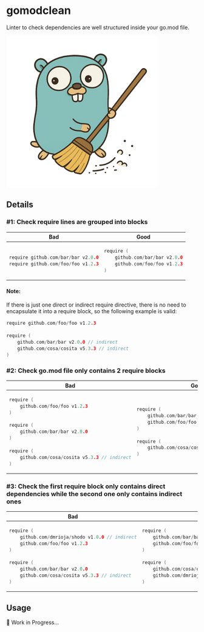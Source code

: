 # gomodclean

Linter to check dependencies are well structured inside your go.mod file.

<div>
    <img src="docs/gopher.png" alt="gomodclean gopher logo" width="400"/>
</div>

## Details

### #1: Check require lines are grouped into blocks

<table style="witdh:100%">
<thead><tr><th>Bad</th><th>Good</th></tr></thead>
<tbody><tr><td>

```go
require github.com/bar/bar v2.0.0
require github.com/foo/foo v1.2.3
```

</td><td>

```go
require (
    github.com/bar/bar v2.0.0
    github.com/foo/foo v1.2.3
)
```

</td></tr></tbody>
</table>

#### Note:
If there is just one direct or indirect require directive, there is no need to encapsulate it into a require block, so the following example is valid:

```go
require github.com/foo/foo v1.2.3

require (
    github.com/bar/bar v2.0.0 // indirect
    github.com/cosa/cosita v5.3.3 // indirect
)
```

### #2: Check go.mod file only contains 2 require blocks

<table style="witdh:100%">
<thead><tr><th>Bad</th><th>Good</th></tr></thead>
<tbody><tr><td>

```go
require (
    github.com/foo/foo v1.2.3
)

require (
    github.com/bar/bar v2.0.0
)

require (
    github.com/cosa/cosita v5.3.3 // indirect
)
```

</td><td>

```go
require (
    github.com/bar/bar v2.0.0
    github.com/foo/foo v1.2.3
)

require (
    github.com/cosa/cosita v5.3.3 // indirect
)
```

</td></tr></tbody>
</table>

### #3: Check the first require block only contains direct dependencies while the second one only contains indirect ones

<table style="witdh:100%">
<thead><tr><th>Bad</th><th>Good</th></tr></thead>
<tbody><tr><td>

```go
require (
    github.com/dmrioja/shodo v1.0.0 // indirect
    github.com/foo/foo v1.2.3
)

require (
    github.com/bar/bar v2.0.0
    github.com/cosa/cosita v5.3.3 // indirect
)
```

</td><td>

```go
require (
    github.com/bar/bar v2.0.0
    github.com/foo/foo v1.2.3
)

require (
    github.com/cosa/cosita v5.3.3 // indirect
    github.com/dmrioja/shodo v1.0.0 // indirect
)
```

</td></tr></tbody>
</table>

## Usage

🚧 Work in Progress...